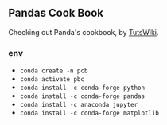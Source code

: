 ## Pandas Cook Book

Checking out Panda's cookbook, by [TutsWiki](https://github.com/TutsWiki/source/).

### env

- `conda create -n pcb`
- `conda activate pbc`
- `conda install -c conda-forge python`
- `conda install -c conda-forge pandas`
- `conda install -c anaconda jupyter`
- `conda install -c conda-forge matplotlib`